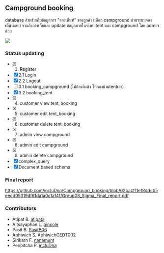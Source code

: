 ##  Campground booking

database สำหรับเก็บข้อมูลการ "จองเต็นท์" ของลูกค้า (เลือก campground ผ่านระบบจองเต็นท์เลย) รวมถึงการเก็บและ update ข้อมูลภายในระบบ tent และ campground โดย admin ด้วย

<img src="https://github.com/user-attachments/assets/6d11df5d-1eb9-4fd8-b8de-6902f0a4d0bd">

### Status updating

- [x] 1. Register
- [x] 2.1 Login
- [x] 2.2 Logout
- [ ] 3.1 booking_campground (ไม่ต้องมีแล้ว ให้จองผ่านtentเอา)
- [x] 3.2 booking_tent
- [x] 4. customer view tent_booking
- [x] 5. customer edit tent_booking
- [x] 6. customer delete tent_booking
- [x] 7. admin view campground
- [x] 8. admin edit campground
- [x] 9. admin delete campground
- [x] complex_query
- [x] Document based schema

### Final report
https://github.com/incluDna/Campground_booking/blob/02bacf11ef8ddcb5eecd05319df61da1a0c1a141/Group08_Sigma_Final_report.pdf
### Contributors
- Atipat B. [atipata](https://github.com/atipata)
- Aitsayaphan L. [gincole](https://github.com/gincole)
- Pasit B. [PasitB06](https://github.com/PasitB06)
- Aphiwich S. [AphiwichCEDT002](https://github.com/AphiwichCEDT002)
- Sirikarn F. [nanamunt](https://github.com/nanamunt)
- Penpitcha P. [incluDna](https://github.com/incluDna)
